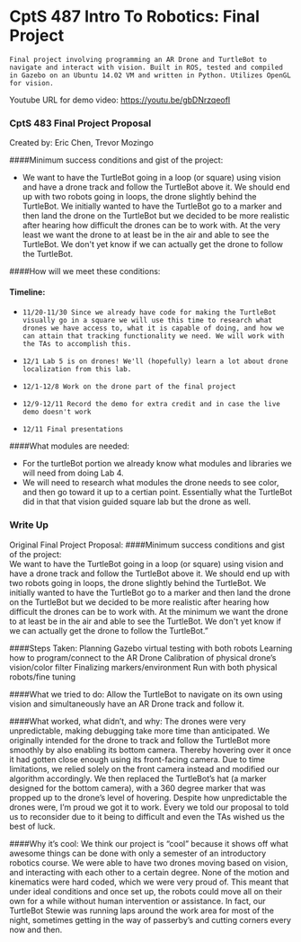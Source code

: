 # CptS 487 Intro To Robotics: Final Project
    Final project involving programming an AR Drone and TurtleBot to navigate and interact with vision. Built in ROS, tested and compiled in Gazebo on an Ubuntu 14.02 VM and written in Python. Utilizes OpenGL for vision.

Youtube URL for demo video: https://youtu.be/gbDNrzqeofI

### CptS 483 Final Project Proposal #################################################
Created by: Eric Chen, Trevor Mozingo

####Minimum success conditions and gist of the project: 
* We want to have the TurtleBot going in a loop (or square) using vision and have a drone track and follow the TurtleBot above it. We should end up with two robots going in loops, the drone slightly behind the TurtleBot. We initially wanted to have the TurtleBot go to a marker and then land the drone on the TurtleBot but we decided to be more realistic after hearing how difficult the drones can be to work with. At the very least we want the drone to at least be in the air and able to see the TurtleBot. We don't yet know if we can actually get the drone to follow the TurtleBot. 

####How will we meet these conditions:
####    Timeline:

*     11/20-11/30 Since we already have code for making the TurtleBot visually go in a square we will use this time to research what drones we have access to, what it is capable of doing, and how we can attain that tracking functionality we need. We will work with the TAs to accomplish this.

*     12/1 Lab 5 is on drones! We'll (hopefully) learn a lot about drone localization from this lab.

*     12/1-12/8 Work on the drone part of the final project

*     12/9-12/11 Record the demo for extra credit and in case the live demo doesn't work

*     12/11 Final presentations

####What modules are needed:
* For the turtleBot portion we already know what modules and libraries we will need from doing Lab 4.
* We will need to research what modules the drone needs to see color, and then go toward it up to a certian point. Essentially what the TurtleBot did in that that vision guided square lab but the drone as well.  

### Write Up

Original Final Project Proposal:
####Minimum success conditions and gist of the project:  
 	We want to have the TurtleBot going in a loop (or square) using vision and have a drone track and follow the TurtleBot above it. We should end up with two robots going in loops, the drone slightly behind the TurtleBot. We initially wanted to have the TurtleBot go to a marker and then land the drone on the TurtleBot but we decided to be more realistic after hearing how difficult the drones can be to work with. At the minimum we want the drone to at least be in the air and able to see the TurtleBot. We don't yet know if we can actually get the drone to follow the TurtleBot.”

####Steps Taken:
Planning
Gazebo virtual testing with both robots
Learning how to program/connect to the AR Drone
Calibration of physical drone’s vision/color filter
Finalizing markers/environment
Run with both physical robots/fine tuning

####What we tried to do: 
	Allow the TurtleBot to navigate on its own using vision and simultaneously have an AR Drone track and follow it.

####What worked, what didn’t, and why: 
	The drones were very unpredictable, making debugging take more time than anticipated. We originally intended for the drone to track and follow the TurtleBot more smoothly by also enabling its bottom camera. Thereby hovering over it once it had gotten close enough using its front-facing camera. Due to time limitations, we relied solely on the front camera instead and modified our algorithm accordingly. We then replaced the TurtleBot’s  hat  (a marker designed for the bottom camera), with a 360 degree marker that was propped up to the drone’s level of hovering. Despite how unpredictable the drones were, I’m proud we got it to work. Every we told our proposal to told us to reconsider due to it being to difficult and even the TAs wished us the best of luck. 

####Why it’s cool:
	We think our project is “cool” because it shows off what awesome things can be done with only a semester of an introductory robotics course. We were able to have two drones moving based on vision, and interacting with each other to a certain degree. None of the motion and kinematics were hard coded, which we were very proud of. This meant that under ideal conditions and once set up, the robots could move all on their own for a while without human intervention or assistance. In fact, our TurtleBot Stewie was running laps around the work area for most of the night, sometimes getting in the way of passerby’s and cutting corners every now and then.
